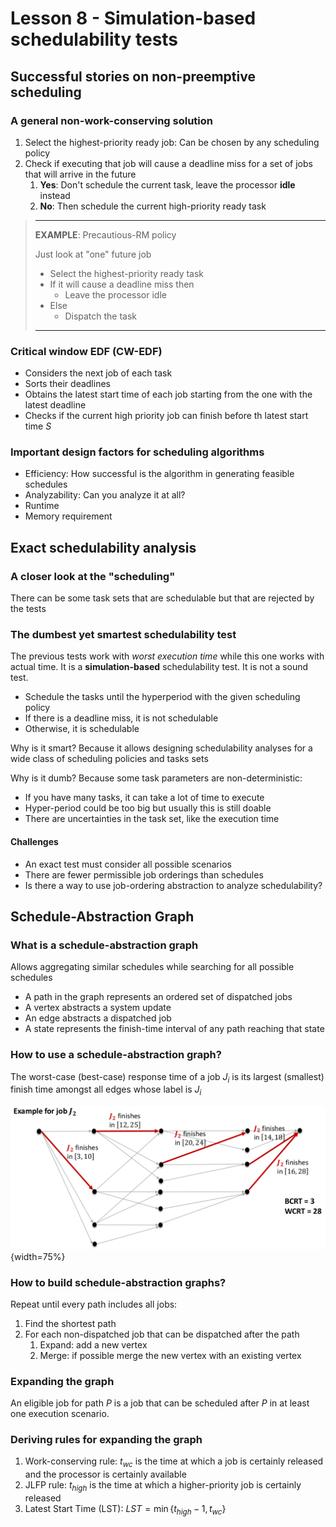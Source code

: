 # Lesson 8 - Simulation-based schedulability tests

## Successful stories on non-preemptive scheduling

### A general non-work-conserving solution

1. Select the highest-priority ready job: Can be chosen by any scheduling policy
2. Check if executing that job will cause a deadline miss for a set of jobs that will arrive in the future
   1. **Yes**: Don't schedule the current task, leave the processor **idle** instead
   2. **No**: Then schedule the current high-priority ready task

> ***
> 
> **EXAMPLE**: Precautious-RM policy
> 
> Just look at "one" future job
> 
> - Select the highest-priority ready task
> - If it will cause a deadline miss then
>   - Leave the processor idle
> - Else
>   - Dispatch the task
> 
> ***

### Critical window EDF (CW-EDF)

- Considers the next job of each task
- Sorts their deadlines
- Obtains the latest start time of each job starting from the one with the latest deadline
- Checks if the current high priority job can finish before th latest start time $S$
  
### Important design factors for scheduling algorithms

- Efficiency: How successful is the algorithm in generating feasible schedules
- Analyzability: Can you analyze it at all?
- Runtime
- Memory requirement

## Exact schedulability analysis

### A closer look at the "scheduling"

There can be some task sets that are schedulable but that are rejected by the tests

### The dumbest yet smartest schedulability test

The previous tests work with *worst execution time* while this one works with actual time. It is a **simulation-based** schedulability test. It is not a sound test.

- Schedule the tasks until the hyperperiod with the given scheduling policy
- If there is a deadline miss, it is not schedulable
- Otherwise, it is schedulable

Why is it smart? Because it allows designing schedulability analyses for a wide class of scheduling policies and tasks sets

Why is it dumb? Because some task parameters are non-deterministic:

- If you have many tasks, it can take a lot of time to execute
- Hyper-period could be too big but usually this is still doable 
- There are uncertainties in the task set, like the execution time


#### Challenges

- An exact test must consider all possible scenarios
- There are fewer permissible job orderings than schedules
- Is there a way to use job-ordering abstraction to analyze schedulability?

## Schedule-Abstraction Graph

### What is a schedule-abstraction graph

Allows aggregating similar schedules while searching for all possible schedules

- A path in the graph represents an ordered set of dispatched jobs
- A vertex abstracts a system update
- An edge abstracts a dispatched job
- A state represents the finish-time interval of any path reaching that state

### How to use a schedule-abstraction graph?

The worst-case (best-case) response time of a job $J_i$ is its largest (smallest) finish time amongst all edges whose label is $J_i$

![Abstraction graph example](images/08/abstraction_graph.png){width=75%}

### How to build schedule-abstraction graphs?

Repeat until every path includes all jobs:

1. Find the shortest path
2. For each non-dispatched job that can be dispatched after the path
   1. Expand: add a new vertex
   2. Merge: if possible merge the new vertex with an existing vertex

### Expanding the graph

An eligible job for path $P$ is a job that can be scheduled after $P$ in at least one execution scenario.

### Deriving rules for expanding the graph

1. Work-conserving rule: $t_{wc}$ is the time at which a job is certainly released and the processor is certainly available
2. JLFP rule: $t_{high}$ is the time at which a higher-priority job is certainly released
3. Latest Start Time (LST): $LST = \min \{ t_{high} - 1, t_{wc} \}$



